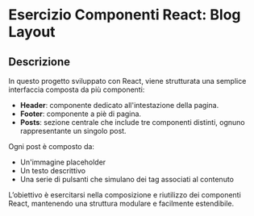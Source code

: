 # Esercizio Componenti React: Blog Layout

## Descrizione

In questo progetto sviluppato con React, viene strutturata una semplice interfaccia composta da più componenti:

- **Header**: componente dedicato all'intestazione della pagina.
- **Footer**: componente a piè di pagina.
- **Posts**: sezione centrale che include tre componenti distinti, ognuno rappresentante un singolo post.

Ogni post è composto da:
- Un'immagine placeholder
- Un testo descrittivo
- Una serie di pulsanti che simulano dei tag associati al contenuto

L’obiettivo è esercitarsi nella composizione e riutilizzo dei componenti React, mantenendo una struttura modulare e facilmente estendibile.
